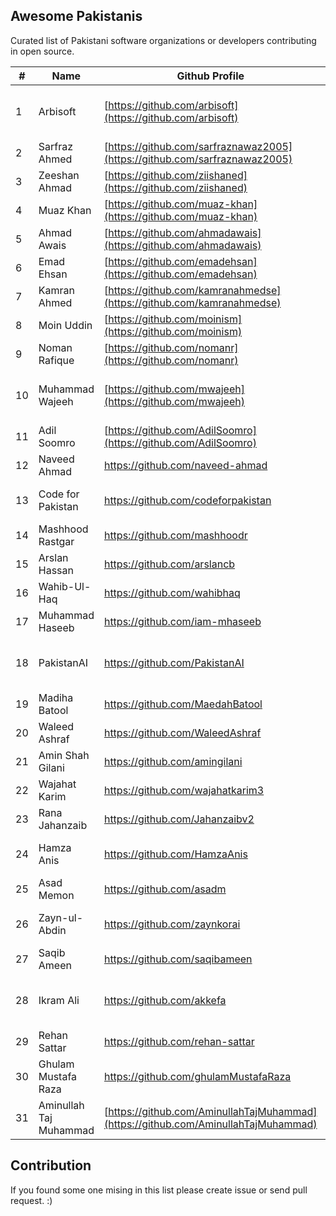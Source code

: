 ## Awesome Pakistanis

Curated list of Pakistani software organizations or developers contributing in open source. 

|#|Name| Github Profile|Website/Blog|Technologies|
|--|--|--|--|--|
|1 | Arbisoft|[https://github.com/arbisoft](https://github.com/arbisoft)|[https://arbisoft.com](https://arbisoft.com/) | Python, JavaScript, Machine Learning
|2 | Sarfraz Ahmed| [https://github.com/sarfraznawaz2005](https://github.com/sarfraznawaz2005)| [https://codeinphp.github.io](https://codeinphp.github.io/)|PHP, JavaScrip
|3| Zeeshan Ahmad | [https://github.com/ziishaned](https://github.com/ziishaned) |[https://twitter.com/ziishaned](https://twitter.com/ziishaned) |PHP, JavaScript
|4| Muaz Khan| [https://github.com/muaz-khan](https://github.com/muaz-khan) |  [https://muazkhan.com](https://muazkhan.com/) | JavaScript
|5| Ahmad Awais|[https://github.com/ahmadawais](https://github.com/ahmadawais)| [https://AhmadAwais.com](https://ahmadawais.com/)|JavaScript, NodeJs
|6| Emad Ehsan | [https://github.com/emadehsan](https://github.com/emadehsan)|[https://traverous.com/@emad](https://traverous.com/@emad)|JavaScript, Python
|7| Kamran Ahmed| [https://github.com/kamranahmedse](https://github.com/kamranahmedse)|[http://twitter.com/kamranahmedse](http://twitter.com/kamranahmedse) | JavaScript, Tutorials
|8| Moin Uddin|[https://github.com/moinism](https://github.com/moinism)| [https://moin.im](https://moin.im/)|JavaScript
|9| Noman Rafique|[https://github.com/nomanr](https://github.com/nomanr)|[https://medium.com/@nomanr](https://medium.com/@nomanr)|Android, Java
|10|Muhammad Wajeeh|[https://github.com/mwajeeh](https://github.com/mwajeeh)|[https://stackoverflow.com/users/826606/m-wajeeh](https://stackoverflow.com/users/826606/m-wajeeh)|Java, Android
|11|Adil Soomro|[https://github.com/AdilSoomro](https://github.com/AdilSoomro)|[http://booleanbites.com](http://booleanbites.com/)|Java, Objective-C
|12|Naveed Ahmad|https://github.com/naveed-ahmad||Ruby, JavaScript
|13|Code for Pakistan|https://github.com/codeforpakistan|http://codeforpakistan.org |PHP, JavaScript, Java
|14|Mashhood Rastgar|https://github.com/mashhoodr|http://imars.info|JavaScript
|15|Arslan Hassan|https://github.com/arslancb|http://clip-bucket.com/|JavaScript, PHP
|16|Wahib-Ul-Haq|https://github.com/wahibhaq|http://wahibhaq.com|Java, Kotlin
|17|Muhammad Haseeb|https://github.com/iam-mhaseeb| |Python
|18|PakistanAI|https://github.com/PakistanAI| |Artificial intelligence, Machine learning
|19|Madiha Batool|https://github.com/MaedahBatool|https://maedahbatool.com| PHP, JavaScript
|20|Waleed Ashraf|https://github.com/WaleedAshraf|https://waleedashraf.me|JavaScript
|21|Amin Shah Gilani|https://github.com/amingilani|http://amin.gilani.me|Ruby, JavaScript
|22|Wajahat Karim|https://github.com/wajahatkarim3|https://wajahatkarim.com|Java, Kotlin, Android
|23|Rana Jahanzaib|https://github.com/Jahanzaibv2|https://ranajahanzaib.com|JavaScript
|24|Hamza Anis|https://github.com/HamzaAnis|https://hamzaanis.github.io/|C, Go, Python, TypeScript
|25|Asad Memon|https://github.com/asadm|https://asadmemon.com/|JavaScript, C#
|26|Zayn-ul-Abdin|https://github.com/zaynkorai|https://ranajahanzaib.com|Go, Python, Nodejs, Rust, JavaScript
|27|Saqib Ameen|https://github.com/saqibameen|https://saqibameen.com/|JavaScript, Python, Java
|28|Ikram Ali|https://github.com/akkefa|https://akkefa.com|JavaScript, Python, Machine learning
|29|Rehan Sattar|https://github.com/rehan-sattar|https://medium.com/@rehansattar/|JavaScript
|30|Ghulam Mustafa Raza|https://github.com/ghulamMustafaRaza| |JavaScript
|31| Aminullah Taj Muhammad|[https://github.com/AminullahTajMuhammad](https://github.com/AminullahTajMuhammad)| [https://aminullahtajmuhammad.github.io](https://aminullahtajmuhammad.github.io)|Java, Kotlin, Android

## Contribution
If you found some one mising in this list please create issue or send pull request. :)

